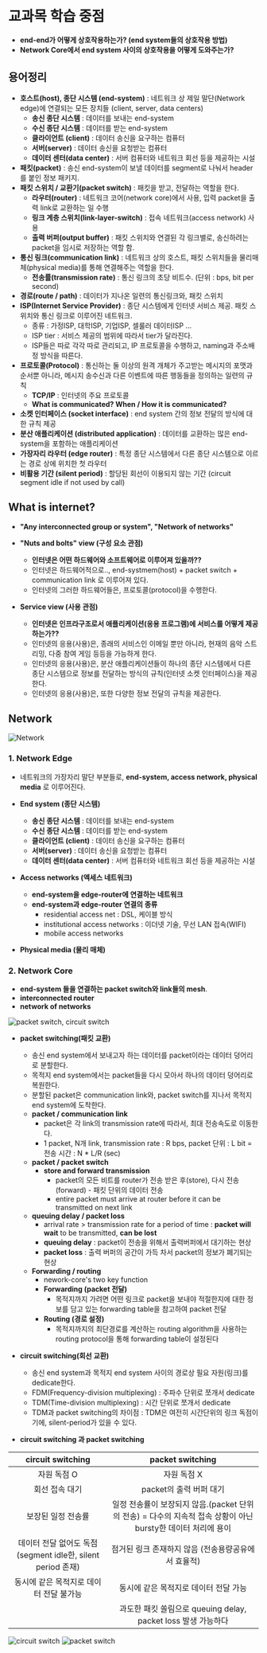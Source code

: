 # 교과목 학습 중점

  - **end-end가 어떻게 상호작용하는가? (end system들의 상호작용 방법)**
  - **Network Core에서 end system 사이의 상호작용을 어떻게 도와주는가?**

## 용어정리

  - **호스트(host), 종단 시스템 (end-system)** : 네트워크 상 제일 말단(Network edge)에 연결되는 모든 장치들 (client, server, data centers)
    - **송신 종단 시스템** : 데이터를 보내는 end-system
    - **수신 종단 시스템** : 데이터를 받는 end-system
    - **클라이언트 (client)** : 데이터 송신을 요구하는 컴퓨터
    - **서버(server)** : 데이터 송신을 요청받는 컴퓨터
    - **데이터 센터(data center)** : 서버 컴퓨터와 네트워크 회선 등을 제공하는 시설
  - **패킷(packet)** : 송신 end-system이 보낼 데이터를 segment로 나눠서 header를 붙인 정보 패키지.
  - **패킷 스위치 / 교환기(packet switch)** : 패킷을 받고, 전달하는 역할을 한다. 
    - **라우터(router)** : 네트워크 코어(network core)에서 사용, 입력 packet을 출력 link로 교환하는 일 수행
    - **링크 계층 스위치(link-layer-switch)** : 접속 네트워크(access network) 사용
    - **출력 버퍼(output buffer)** : 패킷 스위치와 연결된 각 링크별로, 송신하려는 packet을 임시로 저장하는 역할 함.
  - **통신 링크(communication link)** : 네트워크 상의 호스트, 패킷 스위치들을 물리매체(physical media)를 통해 연결해주는 역할을 한다.
    - **전송률(transmission rate)** : 통신 링크의 초당 비트수. (단위 : bps, bit per second)
  - **경로(route / path)** : 데이터가 지나온 일련의 통신링크와, 패킷 스위치
  - **ISP(Internet Service Provider)** : 종단 시스템에게 인터넷 서비스 제공. 패킷 스위치와 통신 링크로 이루어진 네트워크.
    - 종류 : 가정ISP, 대학ISP, 기업ISP, 셀룰러 데이터ISP ...
    - ISP tier : 서비스 제공의 범위에 따라서 tier가 달라진다.
    - ISP들은 따로 각각 따로 관리되고, IP 프로토콜을 수행하고, naming과 주소배정 방식을 따른다. 
  - **프로토콜(Protocol)** : 통신하는 둘 이상의 원격 개체가 주고받는 메시지의 포맷과 순서뿐 아니라, 메시지 송수신과 다른 이벤트에 따른 행동들을 정의하는 일련의 규칙
    - **TCP/IP** : 인터넷의 주요 프로토콜
    - **What is communicated? When / How it is communicated?**
  - **소켓 인터페이스 (socket interface)** : end system 간의 정보 전달의 방식에 대한 규칙 제공
  - **분산 애플리케이션 (distributed application)** : 데이터를 교환하는 많은 end-system을 포함하는 애플리케이션
  - **가장자리 라우터 (edge router)** : 특정 종단 시스템에서 다른 종단 시스템으로 이르는 경로 상에 위치한 첫 라우터
  - **비활용 기간 (silent period)** : 할당된 회선이 이용되지 않는 기간 (circuit segment idle if not used by call)

## What is internet?
  
  - **"Any interconnected group or system", "Network of networks"**
  
  - **"Nuts and bolts" view (구성 요소 관점)**
    - **인터넷은 어떤 하드웨어와 소프트웨어로 이루어져 있을까??**
    - 인터넷은 하드웨어적으로.., end-systmem(host) + packet switch + communication link 로 이루어져 있다.
    - 인터넷의 그러한 하드웨어들은, 프로토콜(protocol)을 수행한다.
    
  - **Service view (사용 관점)**
    - **인터넷은 인프라구조로서 애플리케이션(응용 프로그램)에 서비스를 어떻게 제공하는가??**
    - 인터넷의 응용(사용)은, 종래의 서비스인 이메일 뿐만 아니라, 현재의 음악 스트리밍, 다중 참여 게임 등등을 가능하게 한다.
    - 인터넷의 응용(사용)은, 분산 애플리케이션들이 하나의 종단 시스템에서 다른 종단 시스템으로 정보를 전달하는 방식의 규칙(인터넷 소켓 인터페이스)을 제공한다.
    - 인터넷의 응용(사용)은, 또한 다양한 정보 전달의 규칙을 제공한다.

## Network

![Network](https://user-images.githubusercontent.com/59442344/110133895-2c230080-7e10-11eb-8d44-3915b5a789b4.jpg)

### 1. Network Edge
  
  - 네트워크의 가장자리 말단 부분들로, **end-system, access network, physical media** 로 이루어진다.
  
  - **End system (종단 시스템)**
    - **송신 종단 시스템** : 데이터를 보내는 end-system
    - **수신 종단 시스템** : 데이터를 받는 end-system
    - **클라이언트 (client)** : 데이터 송신을 요구하는 컴퓨터
    - **서버(server)** : 데이터 송신을 요청받는 컴퓨터
    - **데이터 센터(data center)** : 서버 컴퓨터와 네트워크 회선 등을 제공하는 시설

  - **Access networks (엑세스 네트워크)**
    - **end-system을 edge-router에 연결하는 네트워크**
    - **end-system과 edge-router 연결의 종류**
      - residential access net : DSL, 케이블 방식
      - institutional access networks : 이더넷 기술, 무선 LAN 접속(WIFI)
      - mobile access networks
    
  - **Physical media (물리 매체)**

### 2. Network Core

  - **end-system 들을 연결하는 packet switch와 link들의 mesh**.
  - **interconnected router**
  - **network of networks**

![packet switch, circuit switch](https://user-images.githubusercontent.com/59442344/110193425-257ba400-7e77-11eb-9e0b-483f309706f1.jpg)

  - **packet switching(패킷 교환)**
    - 송신 end system에서 보내고자 하는 데이터를 packet이라는 데이터 덩어리로 분할한다.
    - 목적지 end system에서는 packet들을 다시 모아서 하나의 데이터 덩어리로 복원한다.
    - 분할된 packet은 communication link와, packet switch를 지나서 목적지 end system에 도착한다.
    - **packet / communication link**
      - packet은 각 link의 transmission rate에 따라서, 최대 전송속도로 이동한다.
      - 1 packet, N개 link, transmission rate : R bps, packet 단위 : L bit = 전송 시간 : N * L/R (sec)
    - **packet / packet switch**
      - **store and forward transmission**
        - packet의 모든 비트를 router가 전송 받은 후(store), 다시 전송(forward) - 패킷 단위의 데이터 전송
        - entire packet must arrive at router before it can be transmitted on next link
    - **queuing delay / packet loss**
      - arrival rate > transmission rate for a period of time : **packet will wait** to be transmitted, **can be lost**
      - **queuing delay** : packet이 전송을 위해서 출력버퍼에서 대기하는 현상
      - **packet loss** : 출력 버퍼의 공간이 가득 차서 packet의 정보가 폐기되는 현상
    - **Forwarding / routing**
      - nework-core's two key function 
      - **Forwarding (packet 전달)**
        - 목적지까지 가려면 어떤 링크로 packet을 보내야 적절한지에 대한 정보를 담고 있는 forwarding table을 참고하여 packet 전달
      - **Routing (경로 설정)**
        - 목적지까지의 최단경로를 계산하는 routing algorithm을 사용하는 routing protocol을 통해 forwarding table이 설정된다   

  - **circuit switching(회선 교환)**
    - 송신 end system과 목적지 end system 사이의 경로상 필요 자원(링크)를 dedicate한다.
    - FDM(Frequency-division multiplexing) : 주파수 단위로 쪼개서 dedicate
    - TDM(Time-division multiplexing) : 시간 단위로 쪼개서 dedicate
    - TDM과 packet switching의 차이점 : TDM은 여전히 시간단위의 링크 독점이기에, silent-period가 있을 수 있다.

  - **circuit switching 과 packet switching**

 |circuit switching|packet switching|
 |:---:|:---:|
 |자원 독점 O|자원 독점 X|
 |회선 접속 대기|packet의 출력 버퍼 대기|
 |보장된 일정 전송률|일정 전송률이 보장되지 않음.(packet 단위의 전송) = 다수의 지속적 접속 상황이 아닌 bursty한 데이터 처리에 용이|
 |데이터 전달 없어도 독점 (segment idle한, silent period 존재)|점거된 링크 존재하지 않음 (전송용량공유에서 효율적)|
 |동시에 같은 목적지로 데이터 전달 불가능|동시에 같은 목적지로 데이터 전달 가능|
 ||과도한 패킷 쏠림으로 queuing delay, packet loss 발생 가능하다|
 
![circuit switch](https://user-images.githubusercontent.com/59442344/110194992-fe28d500-7e7e-11eb-8e71-ee1365904107.jpg)
![packet switch](https://user-images.githubusercontent.com/59442344/110194995-008b2f00-7e7f-11eb-9834-edcb9edafbea.jpg)
